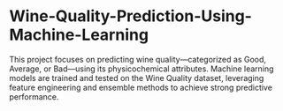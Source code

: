 # Wine-Quality-Prediction-Using-Machine-Learning
This project focuses on predicting wine quality—categorized as Good, Average, or Bad—using its physicochemical attributes. Machine learning models are trained and tested on the Wine Quality dataset, leveraging feature engineering and ensemble methods to achieve strong predictive performance.
